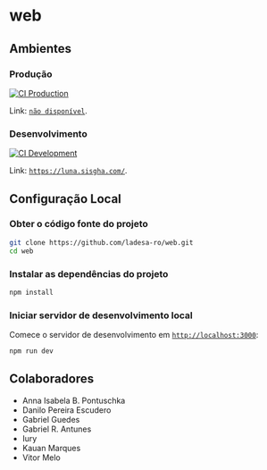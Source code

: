 # web

## Ambientes

### Produção

[![CI Production][action-ci-prod-src]][action-ci-prod-href]

Link: [`não disponível`](#).

### Desenvolvimento

[![CI Development][action-ci-dev-src]][action-ci-dev-href]

Link: [`https://luna.sisgha.com/`](https://luna.sisgha.com/).

## Configuração Local

### Obter o código fonte do projeto

```bash
git clone https://github.com/ladesa-ro/web.git
cd web
```

### Instalar as dependências do projeto

```bash
npm install
```

### Iniciar servidor de desenvolvimento local

Comece o servidor de desenvolvimento em [`http://localhost:3000`](http://localhost:3000):

```bash
npm run dev
```


## Colaboradores

- Anna Isabela B. Pontuschka
- Danilo Pereira Escudero
- Gabriel Guedes
- Gabriel R. Antunes
- Iury
- Kauan Marques
- Vitor Melo

<!-- Badges -->

<!-- Badges / Actions / Production  -->

[action-ci-prod-src]: https://img.shields.io/github/actions/workflow/status/ladesa-ro/web/ci.yml?style=flat&logo=github&logoColor=white&label=CI@production&branch=production&labelColor=18181B
[action-ci-prod-href]: https://github.com/ladesa-ro/web/actions/workflows/ci.yml?query=branch%3Aproduction

<!-- Badges / Actions / Development  -->

[action-ci-dev-src]: https://img.shields.io/github/actions/workflow/status/ladesa-ro/web/ci.yml?style=flat&logo=github&logoColor=white&label=CI@development&branch=development&labelColor=18181B
[action-ci-dev-href]: https://github.com/ladesa-ro/web/actions/workflows/ci.yml?query=branch%3Adevelopment
